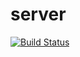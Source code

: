 # server
[![Build Status](https://travis-ci.com/taller-ii-grupo-2/server.svg?branch=master)](https://travis-ci.com/taller-ii-grupo-2/server)
